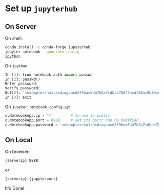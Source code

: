 # Set up ```jupyterhub```

## On Server

On shell:
```sh
conda install -c conda-forge jupyterhub
jupyter notebook --generate-config
ipython
```

On ```ipython```
```python
In [1]: from notebook.auth import passwd
In [2]: passwd()
Enter password: 
Verify password: 
Out[2]: '<example>sha1:asdiugaasd8f9bas6da7b6a7sdbas78df7asdf86as9b8a<example>'
In [3]: exit
```

On ```jupyter_notebook_config.py```:
```python
c.NotebookApp.ip = '*'        # to use in public
c.NotebookApp.port = 8888     # set its port; can be modified
c.NotebookApp.password = '<example>sha1:asdiugaasd8f9bas6da7b6a7sdbas78df7asdf86as9b8a<example>'
```

## On Local

On browser:
```sh
{serverip}:8888
```
or
```sh
{serverip}:{jupyterport}
```


It's Done!
